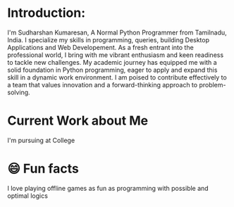 # Introduction:
I'm Sudharshan Kumaresan, A Normal Python Programmer from Tamilnadu, India.
I specialize my skills in programming, queries, building Desktop Applications and Web Developement.
As a fresh entrant into the professional world, I bring with me vibrant enthusiasm and keen readiness to tackle new challenges.
My academic journey has equipped me with a solid foundation in Python programming, eager to apply and expand this skill in a dynamic work environment.
I am poised to contribute effectively to a team that values innovation and a forward-thinking approach to problem-solving.

# Current Work about Me
I'm pursuing at College

# 😄 Fun facts
I love playing offline games as fun as programming with possible and optimal logics
